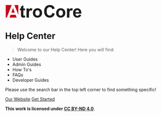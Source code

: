 ![logo](logo.png)

# Help Center

> Welcome to our Help Center! Here you will find:

- User Guides
- Admin Guides
- How To's
- FAQs
- Developer Guides

Please use the search bar in the top left corner to find something specific!

[Our Website](https://atrocore.com)
[Get Started](#atrocore-help-center)

**This work is licensed under [CC BY-ND 4.0](https://creativecommons.org/licenses/by-nd/4.0/)**.